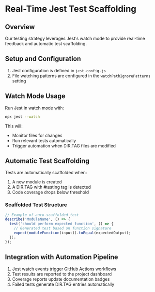 # Real-Time Jest Test Scaffolding

## Overview

Our testing strategy leverages Jest's watch mode to provide real-time feedback and automatic test scaffolding.

## Setup and Configuration

1. Jest configuration is defined in `jest.config.js`
2. File watching patterns are configured in the `watchPathIgnorePatterns` setting

## Watch Mode Usage

Run Jest in watch mode with:

```bash
npx jest --watch
```

This will:

- Monitor files for changes
- Run relevant tests automatically
- Trigger automation when DIR.TAG files are modified

## Automatic Test Scaffolding

Tests are automatically scaffolded when:

1. A new module is created
2. A DIR.TAG with #testing tag is detected
3. Code coverage drops below threshold

### Scaffolded Test Structure

```javascript
// Example of auto-scaffolded test
describe('ModuleName', () => {
  test('should perform expected function', () => {
    // Generated test based on function signature
    expect(moduleFunction(input)).toEqual(expectedOutput);
  });
});
```

## Integration with Automation Pipeline

1. Jest watch events trigger GitHub Actions workflows
2. Test results are reported to the project dashboard
3. Coverage reports update documentation badges
4. Failed tests generate DIR.TAG entries automatically
